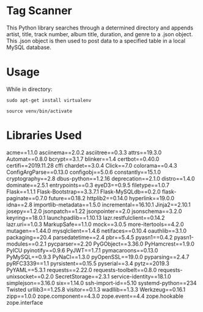 # Tag Scanner

This Python library searches through a determined directory and appends artist, title, track number, album title, duration, and genre to a .json object. This .json object is then used to post data to a specified table in a local MySQL database.

# Usage

While in directory:

```
sudo apt-get install virtualenv

source venv/bin/activate
```

# Libraries Used

acme==1.1.0
asciinema==2.0.2
asciitree==0.3.3
attrs==19.3.0
Automat==0.8.0
bcrypt==3.1.7
blinker==1.4
certbot==0.40.0
certifi==2019.11.28
cffi
chardet==3.0.4
Click==7.0
colorama==0.4.3
ConfigArgParse==0.13.0
configobj==5.0.6
constantly==15.1.0
cryptography==2.8
dbus-python==1.2.16
deprecation==2.1.0
distro==1.4.0
dominate==2.5.1
entrypoints==0.3
eyeD3==0.9.5
filetype==1.0.7
Flask==1.1.1
Flask-Bootstrap==3.3.7.1
Flask-MySQLdb==0.2.0
flask-paginate==0.7.0
future==0.18.2
httplib2==0.14.0
hyperlink==19.0.0
idna==2.8
importlib-metadata==1.5.0
incremental==16.10.1
Jinja2==2.10.1
josepy==1.2.0
jsonpatch==1.22
jsonpointer==2.0
jsonschema==3.2.0
keyring==18.0.1
launchpadlib==1.10.13
lazr.restfulclient==0.14.2
lazr.uri==1.0.3
MarkupSafe==1.1.0
mock==3.0.5
more-itertools==4.2.0
mutagen==1.44.0
mysqlclient==1.4.6
netifaces==0.10.4
oauthlib==3.1.0
packaging==20.4
parsedatetime==2.4
pbr==5.4.5
pyasn1==0.4.2
pyasn1-modules==0.2.1
pycparser==2.20
PyGObject==3.36.0
PyHamcrest==1.9.0
PyICU
pyinotify==0.9.6
PyJWT==1.7.1
pymacaroons==0.13.0
PyMySQL==0.9.3
PyNaCl==1.3.0
pyOpenSSL==19.0.0
pyparsing==2.4.7
pyRFC3339==1.1
pyrsistent==0.15.5
pyserial==3.4
pytz==2019.3
PyYAML==5.3.1
requests==2.22.0
requests-toolbelt==0.8.0
requests-unixsocket==0.2.0
SecretStorage==2.3.1
service-identity==18.1.0
simplejson==3.16.0
six==1.14.0
ssh-import-id==5.10
systemd-python==234
Twisted
urllib3==1.25.8
visitor==0.1.3
wadllib==1.3.3
Werkzeug==0.16.1
zipp==1.0.0
zope.component==4.3.0
zope.event==4.4
zope.hookable
zope.interface
